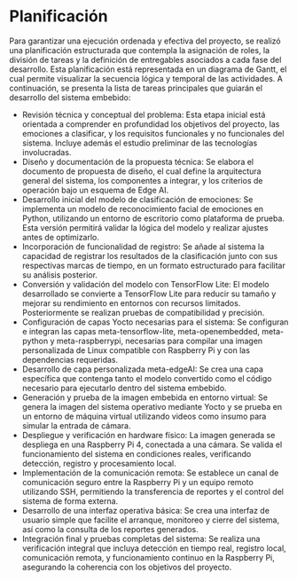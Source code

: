 # Planificación
Para garantizar una ejecución ordenada y efectiva del proyecto, se realizó una planificación estructurada que contempla la asignación de roles, la división de tareas y la definición de entregables asociados a cada fase del desarrollo. Esta planificación está representada en un diagrama de Gantt, el cual permite visualizar la secuencia lógica y temporal de las actividades. A continuación, se presenta la lista de tareas principales que guiarán el desarrollo del sistema embebido:

- Revisión técnica y conceptual del problema: Esta etapa inicial está orientada a comprender en profundidad los objetivos del proyecto, las emociones a clasificar, y los requisitos funcionales y no funcionales del sistema. Incluye además el estudio preliminar de las tecnologías involucradas.
- Diseño y documentación de la propuesta técnica: Se elabora el documento de propuesta de diseño, el cual define la arquitectura general del sistema, los componentes a integrar, y los criterios de operación bajo un esquema de Edge AI.
- Desarrollo inicial del modelo de clasificación de emociones: Se implementa un modelo de reconocimiento facial de emociones en Python, utilizando un entorno de escritorio como plataforma de prueba. Esta versión permitirá validar la lógica del modelo y realizar ajustes antes de optimizarlo.
- Incorporación de funcionalidad de registro: Se añade al sistema la capacidad de registrar los resultados de la clasificación junto con sus respectivas marcas de tiempo, en un formato estructurado para facilitar su análisis posterior.
- Conversión y validación del modelo con TensorFlow Lite: El modelo desarrollado se convierte a TensorFlow Lite para reducir su tamaño y mejorar su rendimiento en entornos con recursos limitados. Posteriormente se realizan pruebas de compatibilidad y precisión.
- Configuración de capas Yocto necesarias para el sistema: Se configuran e integran las capas meta-tensorflow-lite, meta-openembedded, meta-python y meta-raspberrypi, necesarias para compilar una imagen personalizada de Linux compatible con Raspberry Pi y con las dependencias requeridas.
- Desarrollo de capa personalizada meta-edgeAI: Se crea una capa específica que contenga tanto el modelo convertido como el código necesario para ejecutarlo dentro del sistema embebido.
- Generación y prueba de la imagen embebida en entorno virtual: Se genera la imagen del sistema operativo mediante Yocto y se prueba en un entorno de máquina virtual utilizando videos como insumo para simular la entrada de cámara.
- Despliegue y verificación en hardware físico: La imagen generada se despliega en una Raspberry Pi 4, conectada a una cámara. Se valida el funcionamiento del sistema en condiciones reales, verificando detección, registro y procesamiento local.
- Implementación de la comunicación remota: Se establece un canal de comunicación seguro entre la Raspberry Pi y un equipo remoto utilizando SSH, permitiendo la transferencia de reportes y el control del sistema de forma externa.
- Desarrollo de una interfaz operativa básica: Se crea una interfaz de usuario simple que facilite el arranque, monitoreo y cierre del sistema, así como la consulta de los reportes generados.
- Integración final y pruebas completas del sistema: Se realiza una verificación integral que incluya detección en tiempo real, registro local, comunicación remota, y funcionamiento continuo en la Raspberry Pi, asegurando la coherencia con los objetivos del proyecto.

